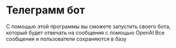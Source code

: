 # Телеграмм бот
С помощью этой программы вы сможете запустить своего бота, который будет отвечать на сообщения с помощью OpenAI
Все сообщения и пользователи сохраняются в базу
